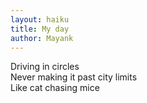 ```yaml
---
layout: haiku
title: My day
author: Mayank
---
```


Driving in circles<br>
Never making it past city limits <br>
Like cat chasing mice<br>

